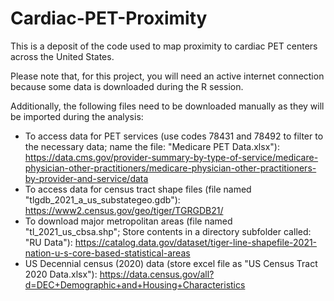 # Cardiac-PET-Proximity
This is a deposit of the code used to map proximity to cardiac PET centers across the United States.

Please note that, for this project, you will need an active internet connection because some data is downloaded during the R session.

Additionally, the following files need to be downloaded manually as they will be imported during the analysis:
-  To access data for PET services (use codes 78431 and 78492 to filter to the necessary data; name the file: "Medicare PET Data.xlsx"): https://data.cms.gov/provider-summary-by-type-of-service/medicare-physician-other-practitioners/medicare-physician-other-practitioners-by-provider-and-service/data
-  To access data for census tract shape files (file named "tlgdb_2021_a_us_substategeo.gdb"): https://www2.census.gov/geo/tiger/TGRGDB21/
-  To download major metropolitan areas (file named "tl_2021_us_cbsa.shp"; Store contents in a directory subfolder called: "RU Data"): https://catalog.data.gov/dataset/tiger-line-shapefile-2021-nation-u-s-core-based-statistical-areas
-  US Decennial census (2020) data (store excel file as "US Census Tract 2020 Data.xlsx"): https://data.census.gov/all?d=DEC+Demographic+and+Housing+Characteristics
